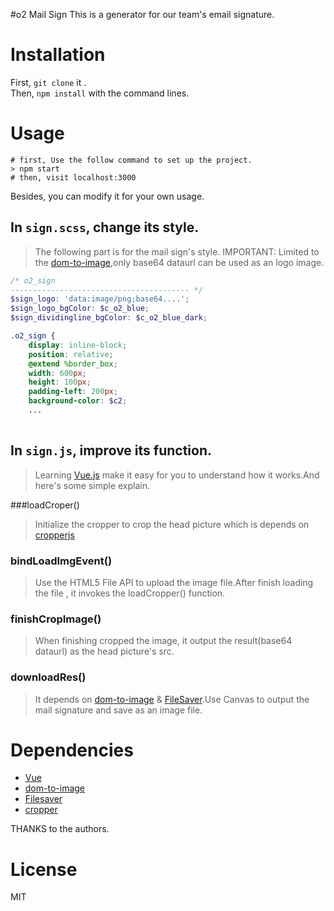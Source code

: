 #o2 Mail Sign
This is a generator for our team's email signature.

# Installation
First, `git clone` it  . <br>
Then, `npm install` with the command lines.

# Usage
```
# first, Use the follow command to set up the project.
> npm start
# then, visit localhost:3000
```
Besides, you can modify it for your own usage.

## In `sign.scss`, change its style.

> The following part is for the  mail sign's style.
> IMPORTANT: Limited to the [dom-to-image](https://github.com/tsayen/dom-to-image),only base64 dataurl can be used as an logo image.

```scss
/* o2_sign
---------------------------------------- */
$sign_logo: 'data:image/png;base64....';
$sign_logo_bgColor: $c_o2_blue;
$sign_dividingline_bgColor: $c_o2_blue_dark;

.o2_sign {
	display: inline-block;
	position: relative;
	@extend %border_box;
	width: 600px;
	height: 100px;
	padding-left: 200px;
	background-color: $c2;
	...
	
```

## In `sign.js`, improve its function.

>Learning [Vue.js](http://cn.vuejs.org/) make it easy for you to understand how it works.And here's some simple explain.


###loadCroper()

>Initialize the cropper to crop the head picture which is  depends on 
[cropperjs](https://github.com/fengyuanchen/cropperjs)

### bindLoadImgEvent()

> Use the HTML5 File API  to upload the image file.After finish loading the file , it invokes the loadCropper() function.

### finishCropImage()

> When finishing cropped the image, it output the result(base64 dataurl) as the head picture's src.

### downloadRes()

> It depends on [dom-to-image](https://github.com/tsayen/dom-to-image) & [FileSaver](https://github.com/eligrey/FileSaver.js).Use Canvas to output the mail signature and save as an image file.

# Dependencies
- [Vue](http://cn.vuejs.org/)
- [dom-to-image](https://github.com/tsayen/dom-to-image)
- [Filesaver](https://github.com/eligrey/FileSaver.js)
- [cropper](https://github.com/fengyuanchen/cropperjs)

THANKS to the authors.

# License
MIT